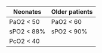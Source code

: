 | Neonates   | Older patients |
| ---------- | -------------- |
| PaO2 < 50  | PaO2 < 60      |
| sPO2 < 88% | sPO2 < 90%     |
| PcO2 < 40        

